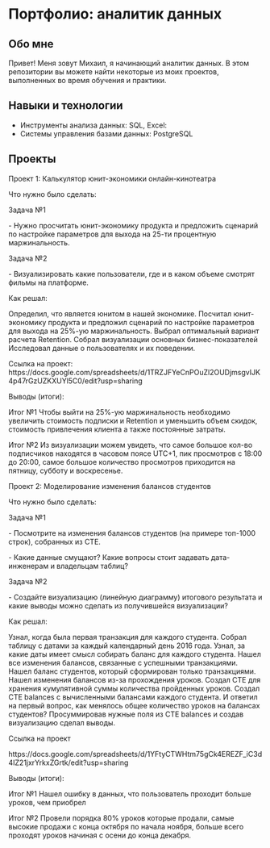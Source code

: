 # Портфолио: аналитик данных
## Обо мне
Привет! Меня зовут Михаил, я начинающий аналитик данных. В этом репозитории вы можете найти некоторые из моих проектов, выполненных во время обучения и практики.

## Навыки и технологии
- Инструменты анализа данных: SQL, Excel:
- Системы управления базами данных: PostgreSQL
## Проекты

<p>Проект 1: Калькулятор юнит-экономики онлайн-кинотеатра

Что нужно было сделать:

<p>Задача №1
<p>- Нужно просчитать юнит-экономику продукта и предложить сценарий по настройке параметров для выхода на 25-ти процентную маржинальность.
<p>Задача №2
<p>- Визуализировать какие пользователи, где и в каком объеме смотрят фильмы на платформе.

<p>Как решал:
<p>Определил, что является юнитом в нашей экономике.
Посчитал юнит-экономику продукта и предложил сценарий по настройке параметров для выхода на 25%-ую маржинальность.
Выбрал оптимальный вариант расчета Retention.
Собрал визуализации основных бизнес-показателей
Исследовал данные о пользователях и их поведении.

<p>Ссылка на проект:
https://docs.google.com/spreadsheets/d/1TRZJFYeCnPOuZl2OUDjmsgvIJK4p47rGzUZKXUYl5C0/edit?usp=sharing

<p>Выводы (итоги):

<p>Итог №1 Чтобы выйти на 25%-ую маржинальность необходимо увеличить стоимость подписки и Retention и уменьшить объем скидок, стоимость привлечения клиента а также постоянные затраты.
<p>Итог №2 Из визуализации можем увидеть, что самое большое кол-во подписчиков находятся в часовом поясе UTC+1, пик просмотров с 18:00 до 20:00, самое большое количество просмотров приходится на пятницу, субботу и воскресенье.

<p>Проект 2: Моделирование изменения балансов студентов

<p>Что нужно было сделать:

<p>Задача №1
<p>- Посмотрите на изменения балансов студентов (на примере топ-1000 строк), собранных из CTE.
<p>- Какие данные смущают? Какие вопросы стоит задавать дата-инженерам и владельцам таблиц?

<p>Задача №2
<p>- Создайте визуализацию (линейную диаграмму) итогового результата и какие выводы можно сделать из получившейся визуализации?

<p>Как решал: <p>
<p>Узнал, когда была первая транзакция для каждого студента.
Собрал таблицу с датами за каждый календарный день 2016 года.
Узнал, за какие даты имеет смысл собирать баланс для каждого студента.
Нашел все изменения балансов, связанные с успешными транзакциями.
Нашел баланс студентов, который сформирован только транзакциями.
Нашел изменения балансов из-за прохождения уроков.
Создал CTE для хранения кумулятивной суммы количества пройденных уроков.
Создал CTE balances с вычисленными балансами каждого студента.
И ответил на первый вопрос, как менялось общее количество уроков на балансах студентов?
Просуммировав нужные поля из CTE balances и создав визуализацию сделал выводы.

<p>Ссылка на проект
<p>https://docs.google.com/spreadsheets/d/1YFtyCTWHtm75gCk4EREZF_iC3d4IZ21jxrYrkxZGrtk/edit?usp=sharing

<p>Выводы (итоги):

<p>Итог №1 Нашел ошибку в данных, что пользователь проходит больше уроков, чем приобрел
<p>Итог №2 Провели порядка 80% уроков которые продали, самые высокие продажи с конца октября по начала ноября, больше всего проходят уроков начиная с осени до конца декабря.
